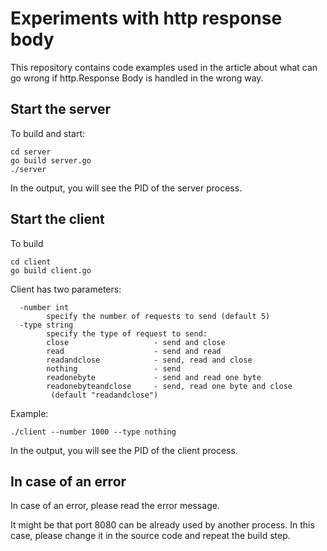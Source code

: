 # Experiments with http response body

This repository contains code examples used in the article about what can go wrong if http.Response Body is handled in the wrong way.

## Start the server

To build and start:
```
cd server
go build server.go
./server
```

In the output, you will see the PID of the server process.

## Start the client

To build 
```
cd client
go build client.go
```

Client has two parameters:

```
  -number int
        specify the number of requests to send (default 5)
  -type string
        specify the type of request to send:
        close                   - send and close
        read                    - send and read
        readandclose            - send, read and close
        nothing                 - send
        readonebyte             - send and read one byte
        readonebyteandclose     - send, read one byte and close
         (default "readandclose")
```

Example:

`./client --number 1000 --type nothing`

In the output, you will see the PID of the client process.

## In case of an error

In case of an error, please read the error message. 

It might be that port 8080 can be already used by another process. In this case, please change it in the source code and repeat the build step.
